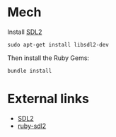# Mech

Install [SDL2][1]

```
sudo apt-get install libsdl2-dev
```

Then install the Ruby Gems:

```
bundle install
```

# External links

* [SDL2][1]
* [ruby-sdl2][2]

[1]: https://wiki.libsdl.org/
[2]: http://ohai.github.io/ruby-sdl2/
